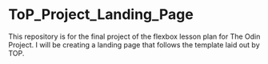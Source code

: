 # ToP_Project_Landing_Page

This repository is for the final project of the flexbox lesson plan for The Odin Project. I will be creating a landing page that follows the template laid out by TOP. 